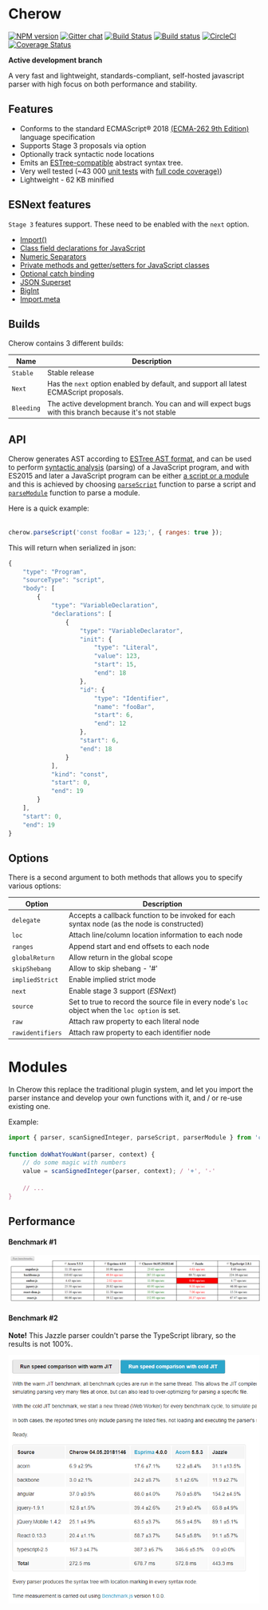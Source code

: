 # Cherow

[![NPM version](https://img.shields.io/npm/v/cherow.svg)](https://www.npmjs.com/package/cherow)
[![Gitter chat](https://badges.gitter.im/gitterHQ/gitter.png)](https://gitter.im/cherow/cherow)
[![Build Status](https://travis-ci.org/cherow/cherow.svg?branch=master)](https://travis-ci.org/cherow/cherow)
[![Build status](https://ci.appveyor.com/api/projects/status/pkydnkv0deckns5l/branch/master?svg=true)](https://ci.appveyor.com/project/Kflash/cherow/branch/master)
[![CircleCI](https://circleci.com/gh/cherow/cherow.svg?style=svg)](https://circleci.com/gh/cherow/cherow)
[![Coverage Status](https://coveralls.io/repos/github/cherow/cherow/badge.svg?branch=master)](https://coveralls.io/github/cherow/cherow?branch=master)

**Active development branch**

A very fast and lightweight, standards-compliant, self-hosted javascript parser with high focus on both performance and stability.

## Features

* Conforms to the standard ECMAScript® 2018 [(ECMA-262 9th Edition)](https://tc39.github.io/ecma262/) language specification 
* Supports Stage 3 proposals via option
* Optionally track syntactic node locations
* Emits an [ESTree-compatible](https://github.com/estree/estree) abstract syntax tree.
* Very well tested (~43 000 [unit tests](https://github.com/cherow/cherow/tree/master/test) with [full code coverage)](https://coveralls.io/github/cherow/cherow))
* Lightweight - 62 KB minified

## ESNext features

`Stage 3` features support. These need to be enabled with the `next` option. 

* [Import()](https://github.com/tc39/proposal-dynamic-import)
* [Class field declarations for JavaScript](https://github.com/tc39/proposal-class-fields)
* [Numeric Separators](https://github.com/tc39/proposal-numeric-separator)
* [Private methods and getter/setters for JavaScript classes](https://github.com/tc39/proposal-private-methods)
* [Optional catch binding](https://github.com/tc39/proposal-optional-catch-binding)
* [JSON Superset](https://github.com/tc39/proposal-json-superset)
* [BigInt](https://github.com/tc39/proposal-bigint)
* [Import.meta](https://github.com/tc39/proposal-import-meta)


## Builds

Cherow contains 3 different builds:

| Name        | Description |
| ----------- | ------------------------------------------------------------ |
| `Stable`    | Stable release |
| `Next`      | Has the `next` option enabled by default, and support all latest ECMAScript proposals. |
| `Bleeding`  | The active development branch. You can and will expect bugs with this branch because it's not stable |

## API

Cherow generates AST according to [ESTree AST format](https://github.com/estree/estree), and can be used to perform [syntactic analysis](https://en.wikipedia.org/wiki/Parsing) (parsing) of a JavaScript program, and with ES2015 and later a JavaScript program can be either [a script or a module](http://www.ecma-international.org/ecma-262/8.0/index.html#sec-ecmascript-language-scripts-and-modules) and this is achieved by choosing [`parseScript`](http://www.ecma-international.org/ecma-262/8.0/#sec-parse-script) function to parse a script and [`parseModule`](http://www.ecma-international.org/ecma-262/8.0/#sec-parsemodule) function to parse a module.


Here is a quick example:

```js

cherow.parseScript('const fooBar = 123;', { ranges: true });

```

This will return when serialized in json:

```js
{
    "type": "Program",
    "sourceType": "script",
    "body": [
        {
            "type": "VariableDeclaration",
            "declarations": [
                {
                    "type": "VariableDeclarator",
                    "init": {
                        "type": "Literal",
                        "value": 123,
                        "start": 15,
                        "end": 18
                    },
                    "id": {
                        "type": "Identifier",
                        "name": "fooBar",
                        "start": 6,
                        "end": 12
                    },
                    "start": 6,
                    "end": 18
                }
            ],
            "kind": "const",
            "start": 0,
            "end": 19
        }
    ],
    "start": 0,
    "end": 19
}
```

## Options

There is a second argument to both methods that allows you to specify various options:

| Option        | Description |
| ----------- | ------------------------------------------------------------ |
| `delegate`        | Accepts a callback function to be invoked for each syntax node (as the node is constructed) |
| `loc      `       | Attach line/column location information to each node |
| `ranges`          | Append start and end offsets to each node |
| `globalReturn`    | Allow return in the global scope |
| `skipShebang`     | Allow to skip shebang - '#' |
| `impliedStrict`   | Enable implied strict mode |
| `next`            | Enable stage 3 support (*ESNext*)  |
| `source`          | Set to true to record the source file in every node's `loc` object when the `loc option` is set.  |
| `raw`             | Attach raw property to each literal node    |
| `rawidentifiers`  | Attach raw property to each identifier node    |

# Modules

In Cherow this replace the traditional plugin system, and let you import the parser instance and
develop your own functions with it, and / or re-use existing one.

Example:

```js
import { parser, scanSignedInteger, parseScript, parserModule } from 'cherow';

function doWhatYouWant(parser, context) {
    // do some magic with numbers
    value = scanSignedInteger(parser, context); / '+', '-'

    // ...
}

```

## Performance 


#### Benchmark #1

![Alt text](bench.png?raw=true "Title")

#### Benchmark #2

**Note!** This Jazzle parser couldn't parse the TypeScript library, so the results is not 100%.

![Alt text](bench1.png?raw=true "Title")
